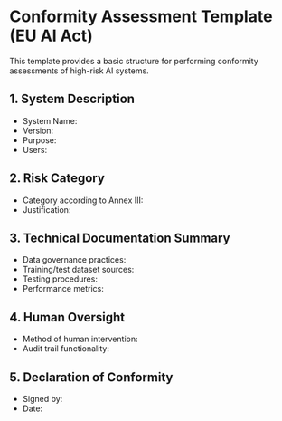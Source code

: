 # Conformity Assessment Template (EU AI Act)

This template provides a basic structure for performing conformity assessments of high-risk AI systems.

## 1. System Description
- System Name:
- Version:
- Purpose:
- Users:

## 2. Risk Category
- Category according to Annex III:
- Justification:

## 3. Technical Documentation Summary
- Data governance practices:
- Training/test dataset sources:
- Testing procedures:
- Performance metrics:

## 4. Human Oversight
- Method of human intervention:
- Audit trail functionality:

## 5. Declaration of Conformity
- Signed by:
- Date:
